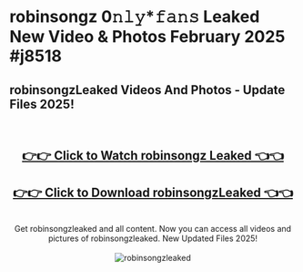# robinsongz 0𝚗𝚕𝚢*𝚏𝚊𝚗𝚜 Leaked New Video & Photos February 2025 #j8518

<h2>robinsongzLeaked Videos And Photos - Update Files 2025!</h2>
<br>
<div align="center">
<h2><a href="https://mediaupload.pro?title=robinsongz&ref=11F" rel="nofollow">👉👉 Click to Watch robinsongz Leaked 👈👈</a></h2>
<h2><a href="https://mediaupload.pro?title=robinsongz&ref=11F" rel="nofollow">👉👉 Click to Download robinsongzLeaked 👈👈</a></h2>
<br>
Get robinsongzleaked and all content. Now you can access all videos and pictures of robinsongzleaked. New Updated Files 2025!
<br>
<br>
<a href="https://mediaupload.pro?title=robinsongz&ref=11F" rel="nofollow" data-target="animated-image.originalLink"><img src="https://i.ibb.co/Gkj2r4b/banner.png" alt="robinsongzleaked" style="max-width: 100%; display: inline-block;" data-target="animated-image.originalImage"></a>
</div>
<br>

